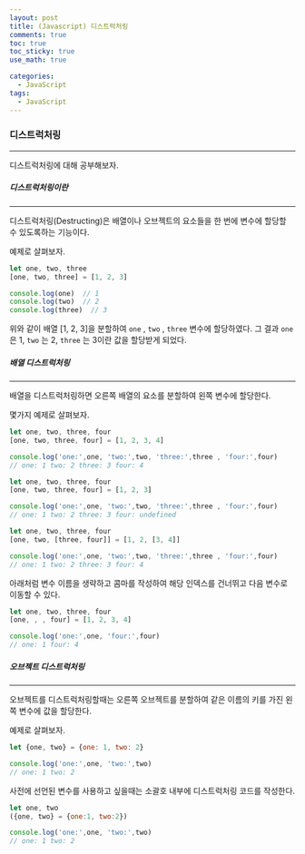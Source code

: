 ```yaml
---
layout: post
title: (Javascript) 디스트럭처링
comments: true
toc: true
toc_sticky: true
use_math: true

categories:
  - JavaScript
tags:
  - JavaScript
---
```




### 디스트럭처링

---



디스트럭처링에 대해 공부해보자.



##### 디스트럭처링이란

---

디스트럭처링(Destructing)은 배열이나 오브젝트의 요소들을 한 번에 변수에 할당할 수 있도록하는 기능이다.

예제로 살펴보자.

```javascript
let one, two, three
[one, two, three] = [1, 2, 3]

console.log(one)  // 1
console.log(two)  // 2
console.log(three)  // 3
```

위와 같이 배열 [1, 2, 3]을 분할하여 `one` , `two` , `three` 변수에 할당하였다. 그 결과 `one` 은 1, `two` 는 2, `three` 는 3이란 값을 할당받게 되었다.



##### 배열 디스트럭처링

---

배열을 디스트럭처링하면 오른쪽 배열의 요소를 분할하여 왼쪽 변수에 할당한다.

몇가지 예제로 살펴보자.

```javascript
let one, two, three, four
[one, two, three, four] = [1, 2, 3, 4]

console.log('one:',one, 'two:',two, 'three:',three , 'four:',four)
// one: 1 two: 2 three: 3 four: 4
```



```javascript
let one, two, three, four
[one, two, three, four] = [1, 2, 3]

console.log('one:',one, 'two:',two, 'three:',three , 'four:',four)
// one: 1 two: 2 three: 3 four: undefined
```



```javascript
let one, two, three, four
[one, two, [three, four]] = [1, 2, [3, 4]]

console.log('one:',one, 'two:',two, 'three:',three , 'four:',four)
// one: 1 two: 2 three: 3 four: 4
```



아래처럼 변수 이름을 생략하고 콤마를 작성하여 해당 인덱스를 건너뛰고 다음 변수로 이동할 수 있다.

```javascript
let one, two, three, four
[one, , , four] = [1, 2, 3, 4]

console.log('one:',one, 'four:',four)
// one: 1 four: 4
```





##### 오브젝트 디스트럭처링

---

오브젝트를 디스트럭처링할때는 오른쪽 오브젝트를 분할하여 같은 이름의 키를 가진 왼쪽 변수에 값을 할당한다.

예제로 살펴보자.

```javascript
let {one, two} = {one: 1, two: 2}

console.log('one:',one, 'two:',two)
// one: 1 two: 2
```



사전에 선언된 변수를 사용하고 싶을때는 소괄호 내부에 디스트럭처링 코드를 작성한다.

```javascript
let one, two
({one, two} = {one:1, two:2})

console.log('one:',one, 'two:',two)
// one: 1 two: 2
```

